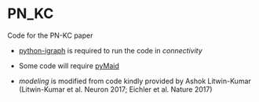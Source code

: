 # PN_KC

Code for the PN-KC paper

- [python-igraph](https://github.com/igraph/python-igraph) is required to run the code in *connectivity*

- Some code will require [pyMaid](https://github.com/schlegelp/pyMaid)

- *modeling* is modified from code kindly provided by Ashok Litwin-Kumar (Litwin-Kumar et al. Neuron 2017; Eichler et al. Nature 2017)

